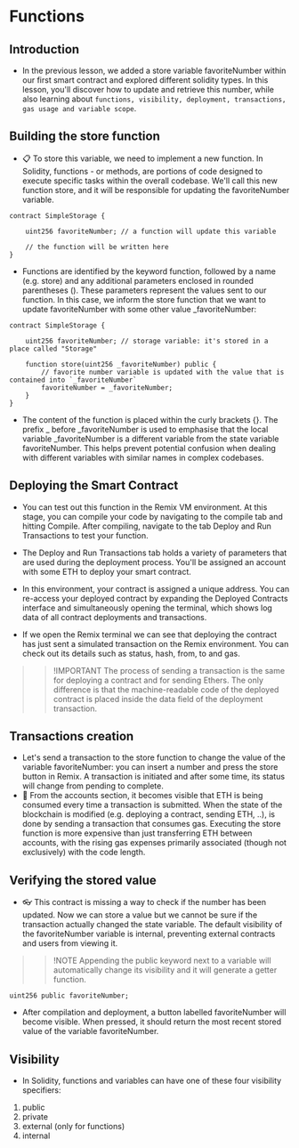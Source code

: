 # Functions

## Introduction
- In the previous lesson, we added a store variable favoriteNumber within our first smart contract and explored different solidity types. In this lesson, you'll discover how to update and retrieve this number, while also learning about `functions, visibility, deployment, transactions, gas usage and variable scope`.

## Building the store function
- 📋 To store this variable, we need to implement a new function. In Solidity, functions - or methods, are portions of code designed to execute specific tasks within the overall codebase. We'll call this new function store, and it will be responsible for updating the favoriteNumber variable.

```
contract SimpleStorage {

    uint256 favoriteNumber; // a function will update this variable

    // the function will be written here
}
```
- Functions are identified by the keyword function, followed by a name (e.g. store) and any additional parameters enclosed in rounded parentheses (). These parameters represent the values sent to our function. In this case, we inform the store function that we want to update favoriteNumber with some other value _favoriteNumber:

```
contract SimpleStorage {

    uint256 favoriteNumber; // storage variable: it's stored in a place called "Storage"

    function store(uint256 _favoriteNumber) public {
        // favorite number variable is updated with the value that is contained into `_favoriteNumber`
        favoriteNumber = _favoriteNumber;
    }
}
```

- The content of the function is placed within the curly brackets {}. The prefix _ before _favoriteNumber is used to emphasise that the local variable _favoriteNumber is a different variable from the state variable favoriteNumber. This helps prevent potential confusion when dealing with different variables with similar names in complex codebases.

## Deploying the Smart Contract
- You can test out this function in the Remix VM environment. At this stage, you can compile your code by navigating to the compile tab and hitting Compile. After compiling, navigate to the tab Deploy and Run Transactions to test your function.
- The Deploy and Run Transactions tab holds a variety of parameters that are used during the deployment process. You'll be assigned an account with some ETH to deploy your smart contract.

- In this environment, your contract is assigned a unique address. You can re-access your deployed contract by expanding the Deployed Contracts interface and simultaneously opening the terminal, which shows log data of all contract deployments and transactions.

- If we open the Remix terminal we can see that deploying the contract has just sent a simulated transaction on the Remix environment. You can check out its details such as status, hash, from, to and gas.

>> !IMPORTANT The process of sending a transaction is the same for deploying a contract and for sending Ethers. The only difference is that the machine-readable code of the deployed contract is placed inside the data field of the deployment transaction.

## Transactions creation
- Let's send a transaction to the store function to change the value of the variable favoriteNumber: you can insert a number and press the store button in Remix. A transaction is initiated and after some time, its status will change from pending to complete.
- 💸 From the accounts section, it becomes visible that ETH is being consumed every time a transaction is submitted. When the state of the blockchain is modified (e.g. deploying a contract, sending ETH, ..), is done by sending a transaction that consumes gas. Executing the store function is more expensive than just transferring ETH between accounts, with the rising gas expenses primarily associated (though not exclusively) with the code length.

## Verifying the stored value
- 👓 This contract is missing a way to check if the number has been updated. Now we can store a value but we cannot be sure if the transaction actually changed the state variable.
The default visibility of the favoriteNumber variable is internal, preventing external contracts and users from viewing it.

>> !NOTE Appending the public keyword next to a variable will automatically change its visibility and it will generate a getter function.

```
uint256 public favoriteNumber;
```

- After compilation and deployment, a button labelled favoriteNumber will become visible. When pressed, it should return the most recent stored value of the variable favoriteNumber.

## Visibility
- In Solidity, functions and variables can have one of these four visibility specifiers:

1. public
2. private
3. external (only for functions)
4. internal

##


